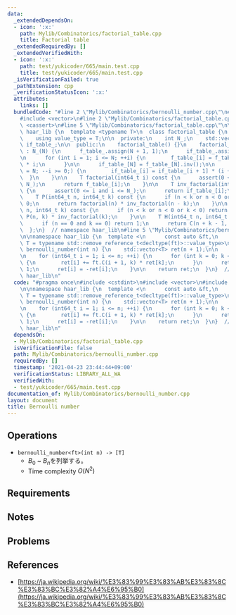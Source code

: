 ```yaml
---
data:
  _extendedDependsOn:
  - icon: ':x:'
    path: Mylib/Combinatorics/factorial_table.cpp
    title: Factorial table
  _extendedRequiredBy: []
  _extendedVerifiedWith:
  - icon: ':x:'
    path: test/yukicoder/665/main.test.cpp
    title: test/yukicoder/665/main.test.cpp
  _isVerificationFailed: true
  _pathExtension: cpp
  _verificationStatusIcon: ':x:'
  attributes:
    links: []
  bundledCode: "#line 2 \"Mylib/Combinatorics/bernoulli_number.cpp\"\n#include <cstdint>\n\
    #include <vector>\n#line 2 \"Mylib/Combinatorics/factorial_table.cpp\"\n#include\
    \ <cassert>\n#line 5 \"Mylib/Combinatorics/factorial_table.cpp\"\n\nnamespace\
    \ haar_lib {\n  template <typename T>\n  class factorial_table {\n  public:\n\
    \    using value_type = T;\n\n  private:\n    int N_;\n    std::vector<T> f_table_,\
    \ if_table_;\n\n  public:\n    factorial_table() {}\n    factorial_table(int N)\
    \ : N_(N) {\n      f_table_.assign(N + 1, 1);\n      if_table_.assign(N + 1, 1);\n\
    \n      for (int i = 1; i <= N; ++i) {\n        f_table_[i] = f_table_[i - 1]\
    \ * i;\n      }\n\n      if_table_[N] = f_table_[N].inv();\n\n      for (int i\
    \ = N; --i >= 0;) {\n        if_table_[i] = if_table_[i + 1] * (i + 1);\n    \
    \  }\n    }\n\n    T factorial(int64_t i) const {\n      assert(0 <= i and i <=\
    \ N_);\n      return f_table_[i];\n    }\n\n    T inv_factorial(int64_t i) const\
    \ {\n      assert(0 <= i and i <= N_);\n      return if_table_[i];\n    }\n\n\
    \    T P(int64_t n, int64_t k) const {\n      if (n < k or n < 0 or k < 0) return\
    \ 0;\n      return factorial(n) * inv_factorial(n - k);\n    }\n\n    T C(int64_t\
    \ n, int64_t k) const {\n      if (n < k or n < 0 or k < 0) return 0;\n      return\
    \ P(n, k) * inv_factorial(k);\n    }\n\n    T H(int64_t n, int64_t k) const {\n\
    \      if (n == 0 and k == 0) return 1;\n      return C(n + k - 1, k);\n    }\n\
    \  };\n}  // namespace haar_lib\n#line 5 \"Mylib/Combinatorics/bernoulli_number.cpp\"\
    \n\nnamespace haar_lib {\n  template <\n      const auto &ft,\n      typename\
    \ T = typename std::remove_reference_t<decltype(ft)>::value_type>\n  std::vector<T>\
    \ bernoulli_number(int n) {\n    std::vector<T> ret(n + 1);\n\n    ret[0] = 1;\n\
    \n    for (int64_t i = 1; i <= n; ++i) {\n      for (int k = 0; k <= i - 1; ++k)\
    \ {\n        ret[i] += ft.C(i + 1, k) * ret[k];\n      }\n      ret[i] /= i +\
    \ 1;\n      ret[i] = -ret[i];\n    }\n\n    return ret;\n  }\n}  // namespace\
    \ haar_lib\n"
  code: "#pragma once\n#include <cstdint>\n#include <vector>\n#include \"Mylib/Combinatorics/factorial_table.cpp\"\
    \n\nnamespace haar_lib {\n  template <\n      const auto &ft,\n      typename\
    \ T = typename std::remove_reference_t<decltype(ft)>::value_type>\n  std::vector<T>\
    \ bernoulli_number(int n) {\n    std::vector<T> ret(n + 1);\n\n    ret[0] = 1;\n\
    \n    for (int64_t i = 1; i <= n; ++i) {\n      for (int k = 0; k <= i - 1; ++k)\
    \ {\n        ret[i] += ft.C(i + 1, k) * ret[k];\n      }\n      ret[i] /= i +\
    \ 1;\n      ret[i] = -ret[i];\n    }\n\n    return ret;\n  }\n}  // namespace\
    \ haar_lib\n"
  dependsOn:
  - Mylib/Combinatorics/factorial_table.cpp
  isVerificationFile: false
  path: Mylib/Combinatorics/bernoulli_number.cpp
  requiredBy: []
  timestamp: '2021-04-23 23:44:44+09:00'
  verificationStatus: LIBRARY_ALL_WA
  verifiedWith:
  - test/yukicoder/665/main.test.cpp
documentation_of: Mylib/Combinatorics/bernoulli_number.cpp
layout: document
title: Bernoulli number
---
```


## Operations

- `bernoulli_number<ft>(int n) -> [T]`
	- $B_0$ ~ $B_n$を列挙する。
	- Time complexity $O(N^2)$

## Requirements

## Notes

## Problems

## References

- [https://ja.wikipedia.org/wiki/%E3%83%99%E3%83%AB%E3%83%8C%E3%83%BC%E3%82%A4%E6%95%B0](https://ja.wikipedia.org/wiki/%E3%83%99%E3%83%AB%E3%83%8C%E3%83%BC%E3%82%A4%E6%95%B0)
